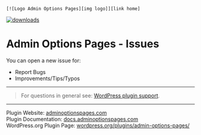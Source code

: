 <p align="center">

    [![Logo Admin Options Pages][img logo]][link home]

  <!-- <img width="300" src="http://www.fillmurray.com/460/300"> -->
</p>


[![downloads](https://img.shields.io/wordpress/plugin/dt/:admin-options-pages.svg?&color=blue)][link plugin wp.org]

# Admin Options Pages - Issues



You can open a new issue for:
* Report Bugs
* Improvements/Tips/Typos

___

> For questions in general see: [WordPress plugin support][link plugin support].

___

Plugin Website: [adminoptionspages.com][link home]\
Plugin Documentation: [docs.adminoptionspages.com][link docs]\
WordPress.org Plugin Page: [wordpress.org/plugins/admin-options-pages/][link plugin wp.org]






[link home]: https://adminoptionspages.com
[link docs]: https://docs.adminoptionspages.com
[link plugin support]: https://wordpress.org/support/plugin/admin-options-pages/
[link plugin wp.org]: https://wordpress.org/plugins/admin-options-pages/
[img logo]: ./assets/aop-logo.svg